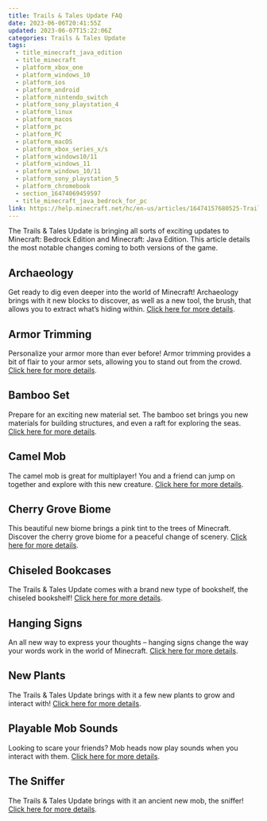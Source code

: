 ```yaml
---
title: Trails & Tales Update FAQ
date: 2023-06-06T20:41:55Z
updated: 2023-06-07T15:22:06Z
categories: Trails & Tales Update
tags:
  - title_minecraft_java_edition
  - title_minecraft
  - platform_xbox_one
  - platform_windows_10
  - platform_ios
  - platform_android
  - platform_nintendo_switch
  - platform_sony_playstation_4
  - platform_linux
  - platform_macos
  - platform_pc
  - platform_PC
  - platform_macOS
  - platform_xbox_series_x/s
  - platform_windows10/11
  - platform_windows_11
  - platform_windows_10/11
  - platform_sony_playstation_5
  - platform_chromebook
  - section_16474069459597
  - title_minecraft_java_bedrock_for_pc
link: https://help.minecraft.net/hc/en-us/articles/16474157680525-Trails-Tales-Update-FAQ
---
```


The Trails & Tales Update is bringing all sorts of exciting updates to Minecraft: Bedrock Edition and Minecraft: Java Edition. This article details the most notable changes coming to both versions of the game.

## Archaeology

Get ready to dig even deeper into the world of Minecraft! Archaeology brings with it new blocks to discover, as well as a new tool, the brush, that allows you to extract what’s hiding within. [Click here for more details](./Trails-Tales-Update-Archaeology.md).

## Armor Trimming

Personalize your armor more than ever before! Armor trimming provides a bit of flair to your armor sets, allowing you to stand out from the crowd. [Click here for more details](./Trails-Tales-Update-Armor-Trimming.md).

## Bamboo Set

Prepare for an exciting new material set. The bamboo set brings you new materials for building structures, and even a raft for exploring the seas. [Click here for more details](./Trails-Tales-Update-Bamboo.md).

## Camel Mob

The camel mob is great for multiplayer! You and a friend can jump on together and explore with this new creature. [Click here for more details](./Trails-Tales-Update-Camel.md).

## Cherry Grove Biome

This beautiful new biome brings a pink tint to the trees of Minecraft. Discover the cherry grove biome for a peaceful change of scenery. [Click here for more details](./Trails-Tales-Update-Cherry-Grove-Biome.md).

## Chiseled Bookcases

The Trails & Tales Update comes with a brand new type of bookshelf, the chiseled bookshelf! [Click here for more details](./Trails-Tails-Update-Chiseled-Bookshelves.md).

## Hanging Signs

An all new way to express your thoughts – hanging signs change the way your words work in the world of Minecraft. [Click here for more details](./Trails-Tales-Update-Hanging-Signs.md).

## New Plants

The Trails & Tales Update brings with it a few new plants to grow and interact with! [Click here for more details](./Trails-Tales-Update-New-Plants.md).

## Playable Mob Sounds

Looking to scare your friends? Mob heads now play sounds when you interact with them. [Click here for more details](./Trails-Tales-Update-Playable-Mob-Sounds.md).

## The Sniffer

The Trails & Tales Update brings with it an ancient new mob, the sniffer! [Click here for more details](./Trails-Tales-Update-The-Sniffer.md).
